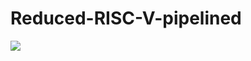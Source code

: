 # Reduced-RISC-V-pipelined

![](https://img.shields.io/github/workflow/status/johanjino/Reduced-RISC_V-pipelined?label=tests)

